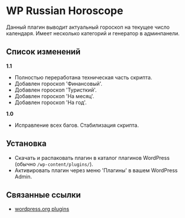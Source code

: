 # WP Russian Horoscope
Данный плагин выводит актуальный гороскоп на текущее число календаря. Имеет несколько категорий и генератор в админпанели.

## Список изменений 

**1.1**

* Полностью переработана техническая часть скрипта.
* Добавлен гороскоп 'Финансовый'.
* Добавлен гороскоп 'Туристкий'.
* Добавлен гороскоп 'На месяц'.
* Добавлен гороскоп 'На год'.

**1.0**
* Исправление всех багов. Стабилизация скрипта.

## Установка
* Скачать и распаковать плагин в каталог плагинов WordPress (обычно `/wp-content/plugins/`).
* Активировать плагин через меню 'Плагины' в вашем WordPress Admin.

## Связанные ссылки

* [wordpress.org plugins]( https://wordpress.org/plugins/wp-russian-horoscope/)